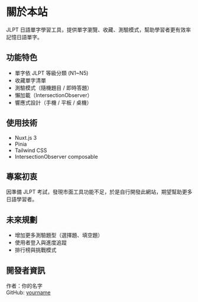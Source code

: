 # 關於本站

JLPT 日語單字學習工具，提供單字瀏覽、收藏、測驗模式，幫助學習者更有效率記憶日語單字。

## 功能特色
- 單字依 JLPT 等級分類 (N1~N5)
- 收藏單字清單
- 測驗模式（隨機題目 / 即時答題）
- 懶加載（IntersectionObserver）
- 響應式設計（手機 / 平板 / 桌機）

## 使用技術
- Nuxt.js 3
- Pinia
- Tailwind CSS
- IntersectionObserver composable

## 專案初衷
因準備 JLPT 考試，發現市面工具功能不足，於是自行開發此網站，期望幫助更多日語學習者。

## 未來規劃
- 增加更多測驗題型（選擇題、填空題）
- 使用者登入與進度追蹤
- 排行榜與挑戰模式

## 開發者資訊
作者：你的名字  
GitHub: [yourname](https://github.com/yourname)  
